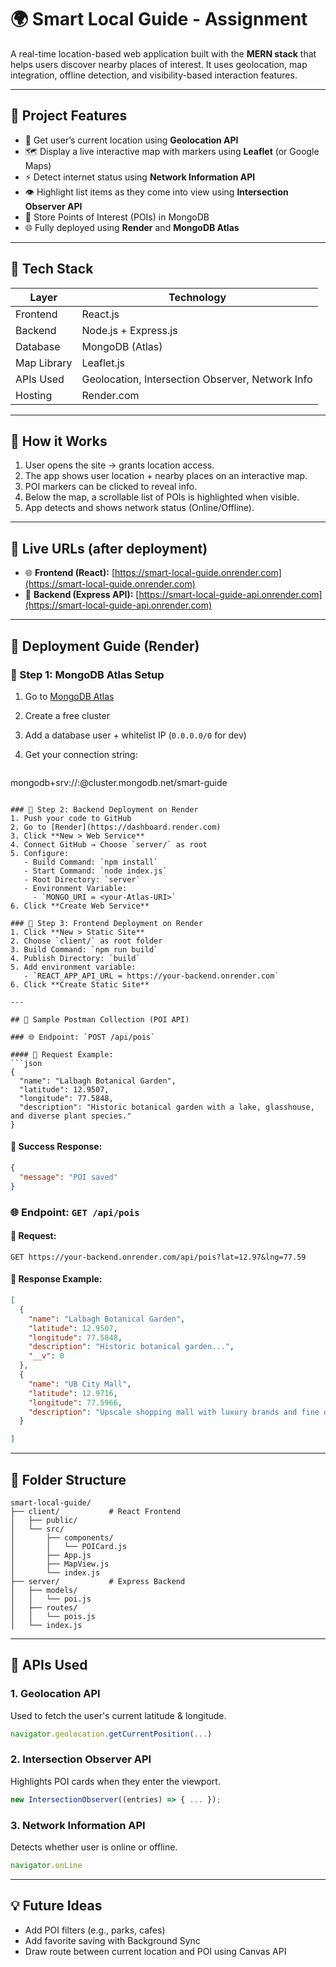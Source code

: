 # 🌍 Smart Local Guide - Assignment

A real-time location-based web application built with the **MERN stack** that helps users discover nearby places of interest. It uses geolocation, map integration, offline detection, and visibility-based interaction features.

---

## 📌 Project Features

* 📍 Get user’s current location using **Geolocation API**
* 🗺️ Display a live interactive map with markers using **Leaflet** (or Google Maps)
* ⚡ Detect internet status using **Network Information API**
* 👁️ Highlight list items as they come into view using **Intersection Observer API**
* 💾 Store Points of Interest (POIs) in MongoDB
* 🌐 Fully deployed using **Render** and **MongoDB Atlas**

---

## 🧱 Tech Stack

| Layer       | Technology                                       |
| ----------- | ------------------------------------------------ |
| Frontend    | React.js                                         |
| Backend     | Node.js + Express.js                             |
| Database    | MongoDB (Atlas)                                  |
| Map Library | Leaflet.js                                       |
| APIs Used   | Geolocation, Intersection Observer, Network Info |
| Hosting     | Render.com                                       |

---

## 🧭 How it Works

1. User opens the site → grants location access.
2. The app shows user location + nearby places on an interactive map.
3. POI markers can be clicked to reveal info.
4. Below the map, a scrollable list of POIs is highlighted when visible.
5. App detects and shows network status (Online/Offline).

---

## 🔗 Live URLs (after deployment)

* 🌐 **Frontend (React):** [https://smart-local-guide.onrender.com](https://smart-local-guide.onrender.com)
* 🔧 **Backend (Express API):** [https://smart-local-guide-api.onrender.com](https://smart-local-guide-api.onrender.com)

---

## 🚀 Deployment Guide (Render)

### 🔸 Step 1: MongoDB Atlas Setup

1. Go to [MongoDB Atlas](https://cloud.mongodb.com)
2. Create a free cluster
3. Add a database user + whitelist IP (`0.0.0.0/0` for dev)
4. Get your connection string:

   ```
   ```

mongodb+srv://<user>:<pass>@cluster.mongodb.net/smart-guide

````

### 🔸 Step 2: Backend Deployment on Render
1. Push your code to GitHub
2. Go to [Render](https://dashboard.render.com)
3. Click **New > Web Service**
4. Connect GitHub → Choose `server/` as root
5. Configure:
   - Build Command: `npm install`
   - Start Command: `node index.js`
   - Root Directory: `server`
   - Environment Variable:
     - `MONGO_URI = <your-Atlas-URI>`
6. Click **Create Web Service**

### 🔸 Step 3: Frontend Deployment on Render
1. Click **New > Static Site**
2. Choose `client/` as root folder
3. Build Command: `npm run build`
4. Publish Directory: `build`
5. Add environment variable:
   - `REACT_APP_API_URL = https://your-backend.onrender.com`
6. Click **Create Static Site**

---

## 🔁 Sample Postman Collection (POI API)

### 🌐 Endpoint: `POST /api/pois`

#### 🔸 Request Example:
```json
{
  "name": "Lalbagh Botanical Garden",
  "latitude": 12.9507,
  "longitude": 77.5848,
  "description": "Historic botanical garden with a lake, glasshouse, and diverse plant species."
}
````

#### 🔸 Success Response:

```json
{
  "message": "POI saved"
}
```

### 🌐 Endpoint: `GET /api/pois`

#### 🔸 Request:

```
GET https://your-backend.onrender.com/api/pois?lat=12.97&lng=77.59
```

#### 🔸 Response Example:

```json
[
  {
    "name": "Lalbagh Botanical Garden",
    "latitude": 12.9507,
    "longitude": 77.5848,
    "description": "Historic botanical garden...",
    "__v": 0
  },
  {
    "name": "UB City Mall",
    "latitude": 12.9716,
    "longitude": 77.5966,
    "description": "Upscale shopping mall with luxury brands and fine dining."
  }

]
```

---

## 📂 Folder Structure

```
smart-local-guide/
├── client/           # React Frontend
│   ├── public/
│   └── src/
│       ├── components/
│       │   └── POICard.js
│       ├── App.js
│       ├── MapView.js
│       └── index.js
├── server/           # Express Backend
│   ├── models/
│   │   └── poi.js
│   ├── routes/
│   │   └── pois.js
│   └── index.js
```

---

## 📘 APIs Used

### 1. **Geolocation API**

Used to fetch the user's current latitude & longitude.

```js
navigator.geolocation.getCurrentPosition(...)
```

### 2. **Intersection Observer API**

Highlights POI cards when they enter the viewport.

```js
new IntersectionObserver((entries) => { ... });
```

### 3. **Network Information API**

Detects whether user is online or offline.

```js
navigator.onLine
```

---

## 💡 Future Ideas

* Add POI filters (e.g., parks, cafes)
* Add favorite saving with Background Sync
* Draw route between current location and POI using Canvas API

